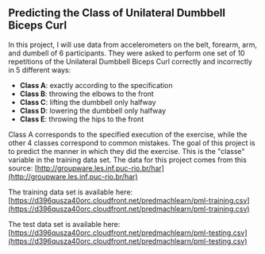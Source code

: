 ## Predicting the Class of Unilateral Dumbbell Biceps Curl

In this project, I will use data from accelerometers on the belt, forearm, arm, and dumbell of 6 participants. They were asked to perform one set of 10 repetitions of the Unilateral Dumbbell Biceps Curl correctly and incorrectly in 5 different ways:

- **Class A**: exactly according to the specification
- **Class B**: throwing the elbows to the front
- **Class C**: lifting the dumbbell only halfway
- **Class D**: lowering the dumbbell only halfway
- **Class E**: throwing the hips to the front

Class A corresponds to the specified execution of the exercise, while the other 4 classes correspond to common mistakes. The goal of this project is to predict the manner in which they did the exercise. This is the "classe" variable in the training data set. The data for this project comes from this source: [http://groupware.les.inf.puc-rio.br/har](http://groupware.les.inf.puc-rio.br/har)

The training data set is available here:
[https://d396qusza40orc.cloudfront.net/predmachlearn/pml-training.csv](https://d396qusza40orc.cloudfront.net/predmachlearn/pml-training.csv)

The test data set is available here:
[https://d396qusza40orc.cloudfront.net/predmachlearn/pml-testing.csv](https://d396qusza40orc.cloudfront.net/predmachlearn/pml-testing.csv)